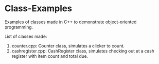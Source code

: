 # Class-Examples
Examples of classes made in C++ to demonstrate object-oriented programming.

List of classes made:
1. counter.cpp: Counter class, simulates a clicker to count.
2. cashregister.cpp: CashRegister class, simulates checking out at a cash register with item count and total due.
